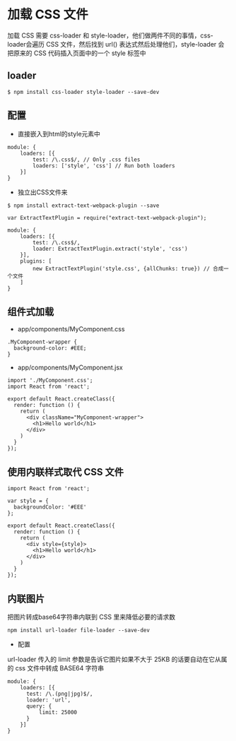 # 加载 CSS 文件

加载 CSS 需要 css-loader 和 style-loader，他们做两件不同的事情，css-loader会遍历 CSS 文件，然后找到 url() 表达式然后处理他们，style-loader 会把原来的 CSS 代码插入页面中的一个 style 标签中

## loader

`$ npm install css-loader style-loader --save-dev`

## 配置

* 直接嵌入到html的style元素中

```
module: {
    loaders: [{
        test: /\.css$/, // Only .css files
        loaders: ['style', 'css'] // Run both loaders
    }]
}
```

* 独立出CSS文件来

`$ npm install extract-text-webpack-plugin --save`

```
var ExtractTextPlugin = require("extract-text-webpack-plugin");

module: {
    loaders: [{
        test: /\.css$/,
        loader: ExtractTextPlugin.extract('style', 'css')
    }],
    plugins: [
        new ExtractTextPlugin('style.css', {allChunks: true}) // 合成一个文件
    ]
}
```

## 组件式加载

* app/components/MyComponent.css

```
.MyComponent-wrapper {
  background-color: #EEE;
}
```

* app/components/MyComponent.jsx

```
import './MyComponent.css';
import React from 'react';

export default React.createClass({
  render: function () {
    return (
      <div className="MyComponent-wrapper">
        <h1>Hello world</h1>
      </div>
    )
  }
});
```

## 使用内联样式取代 CSS 文件

```
import React from 'react';

var style = {
  backgroundColor: '#EEE'
};

export default React.createClass({
  render: function () {
    return (
      <div style={style}>
        <h1>Hello world</h1>
      </div>
    )
  }
});
```

## 内联图片

把图片转成base64字符串内联到 CSS 里来降低必要的请求数

`npm install url-loader file-loader --save-dev`

* 配置

url-loader 传入的 limit 参数是告诉它图片如果不大于 25KB 的话要自动在它从属的 css 文件中转成 BASE64 字符串

```
module: {
    loaders: [{
      test: /\.(png|jpg)$/,
      loader: 'url',
      query: {
          limit: 25000
      }
    }]
}
```